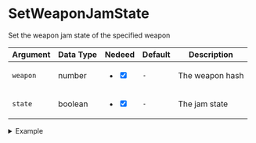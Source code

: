 # SetWeaponJamState

Set the weapon jam state of the specified weapon

| Argument | Data Type | Nedeed                                                                       | Default | Description     |
| -------- | --------- | ---------------------------------------------------------------------------- | ------- | --------------- |
| `weapon` | number    | <ul class="contains-task-list"><li><input type="checkbox" checked></li></ul> | `-`     | The weapon hash |
| `state`  | boolean   | <ul class="contains-task-list"><li><input type="checkbox" checked></li></ul> | `-`     | The jam state   |

<details>

<summary>Example</summary>

```lua
local retval, weapon = GetCurrentPedWeapon(PlayerPedId())

exports["utility_weapons"]:SetWeaponJamState(weapon, true)
```

</details>
